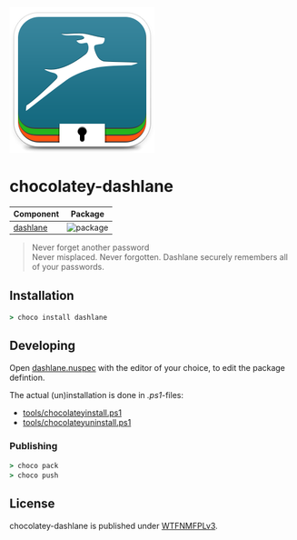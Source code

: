 ![](assets/icon256.png)

# chocolatey-dashlane

| Component                                            | Package                                                      |
|------------------------------------------------------|--------------------------------------------------------------|
| [dashlane](https://chocolatey.org/packages/dashlane) | ![package](https://img.shields.io/chocolatey/v/dashlane.svg) |

> Never forget another password  
> Never misplaced. Never forgotten. Dashlane securely remembers all of your passwords.

## Installation

```cmd
> choco install dashlane
```

## Developing

Open [dashlane.nuspec](dashlane.nuspec) with the editor of your choice, to edit the package defintion.

The actual (un)installation is done in *.ps1*-files:

- [tools/chocolateyinstall.ps1](tools/chocolateyinstall.ps1)
- [tools/chocolateyuninstall.ps1](tools/chocolateyuninstall.ps1)

### Publishing

```cmd
> choco pack
> choco push
```

## License

chocolatey-dashlane is published under [WTFNMFPLv3](https://github.com/dittodhole/WTFNMFPLv3).
